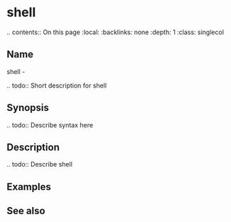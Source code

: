 

# shell

.. contents:: On this page
    :local:
    :backlinks: none
    :depth: 1
    :class: singlecol

Name
----
shell - 

.. todo::
    Short description for shell

Synopsis
--------
.. todo::
   Describe syntax here

Description
-----------
.. todo::
    Describe shell

Examples
--------

See also
--------


